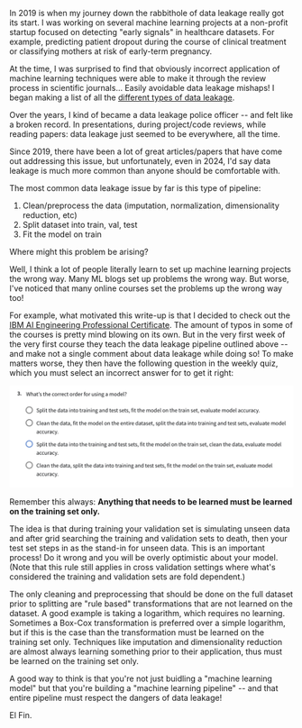 In 2019 is when my journey down the rabbithole of data leakage really got its start. I was 
working on several machine learning projects at a non-profit startup focused on detecting
"early signals" in healthcare datasets. For example, predicting patient dropout during the
course of clinical treatment or classifying mothers at risk of early-term pregnancy. 

At the time, I was surprised to find that obviously incorrect application of machine learning 
techniques were able to make it through the review process in scientific journals... Easily avoidable 
data leakage mishaps! I began making a list of all the 
[different types of data leakage](./2019-06-26-The-Many-Faces-of-Data-Leakage.md).

Over the years, I kind of became a data leakage police officer -- and felt like a broken record. In
presentations, during project/code reviews, while reading papers: data leakage just seemed to be
everywhere, all the time.

Since 2019, there have been a lot of great articles/papers that have come out
addressing this issue, but unfortunately, even in 2024, I'd say data leakage is much 
more common than anyone should be comfortable with. 

The most common data leakage issue by far is this type of pipeline:
1. Clean/preprocess the data (imputation, normalization, dimensionality reduction, etc)
2. Split dataset into train, val, test
3. Fit the model on train

Where might this problem be arising? 

Well, I think a lot of people literally learn to set up machine learning projects the wrong way. Many
ML blogs set up problems the wrong way. But worse, I've noticed that many online courses set the problems
up the wrong way too!

For example, what motivated this write-up is that I decided to check out the 
[IBM AI Engineering Professional Certificate](https://www.coursera.org/professional-certificates/ibm-machine-learning). The
amount of typos in some of the courses is pretty mind blowing on its own. But in the very first week of the
very first course they teach the data leakage pipeline outlined above -- and make not a single comment about data leakage
while doing so! To make matters worse, they then have the following question in the weekly quiz, which you must
select an incorrect answer for to get it right:

![data leakage pipelilne](../images/2024-08-28-data-leakage-pipeline.png)

Remember this always: **Anything that needs to be learned must be learned on the training set only.**

The idea is that during training your validation set is simulating unseen data and after grid searching
the training and validation sets to death, then your test set steps in as the stand-in for unseen data.
This is an important process! Do it wrong and you will be overly optimistic about your model. (Note that
this rule still applies in cross validation settings where what's considered the training and validation
sets are fold dependent.)

The only cleaning and preprocessing that should be done on the full dataset prior to splitting are
"rule based" transformations that are not learned on the dataset. A good example is taking a logarithm,
which requires no learning. Sometimes a Box-Cox transformation is preferred over a simple logarithm, but
if this is the case than the transformation must be learned on the training set only. Techniques like
imputation and dimensionality reduction are almost always learning something prior to their application,
thus must be learned on the training set only.

A good way to think is that you're not just buidling a "machine learning model" but that you're 
building a "machine learning pipeline" -- and that entire pipeline must respect the dangers of
data leakage!

El Fin.



